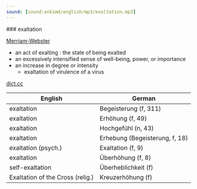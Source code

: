 ```yaml
---
sound: [sound:ankimd/english/mp3/exaltation.mp3]
---
```


\### exaltation

[Merriam-Webster](https://www.merriam-webster.com/dictionary/exaltation)

- an act of exalting : the state of being exalted
- an excessively intensified sense of well-being, power, or importance
- an increase in degree or intensity
    - exaltation of virulence of a virus

[dict.cc](https://www.dict.cc/exaltation)

| English        | German       |
| -------------- | ------------ |
| exaltation | Begeisterung (f, 311) |
| exaltation | Erhöhung (f, 49) |
| exaltation | Hochgefühl (n, 43) |
| exaltation | Erhebung (Begeisterung, f, 18) |
| exaltation (psych.) | Exaltation (f, 9) |
| exaltation | Überhöhung (f, 8) |
| self-exaltation | Überheblichkeit (f) |
| Exaltation of the Cross (relig.) | Kreuzerhöhung (f) |
